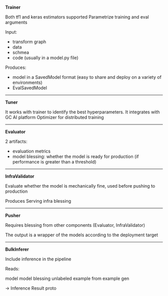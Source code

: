 
**Trainer**

Both tf1 and keras estimators supported 
Parametrize training and eval arguments

Input:
- transform graph
- data
- schmea
- code (usually in a model.py file)

Produces:

- model in a SavedModel format (easy to share and deploy on a variety of environments)
- EvalSavedModel

---


**Tuner**

It works with trainer to identify the best hyperparameters.
It integrates with GC AI platform Optimizer for distributed training

---

**Evaluator**

2 artifacts:

- evaluation metrics
- model blessing: whether the model is ready for production (if performance is greater than a threshold)
---

**InfraValidator**

Evaluate whether the model is mechanically fine, used before pushing to production

Produces Serving infra blessing

---

**Pusher**

Requires blessing from other components (Evaluator, InfraValidator)

The output is a wrapper of the models according to the deployment target

---

**BulkInferer**

Include inference in the pipeline

Reads:

model
model blessing
unlabeled example from example gen

-> Inference Result proto

